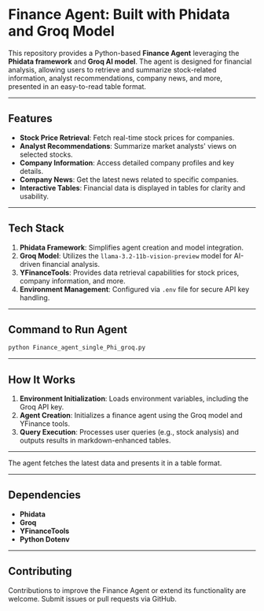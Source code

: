 # Finance Agent: Built with Phidata and Groq Model

This repository provides a Python-based **Finance Agent** leveraging the **Phidata framework** and **Groq AI model**. The agent is designed for financial analysis, allowing users to retrieve and summarize stock-related information, analyst recommendations, company news, and more, presented in an easy-to-read table format.

---

## **Features**
- **Stock Price Retrieval**: Fetch real-time stock prices for companies.
- **Analyst Recommendations**: Summarize market analysts' views on selected stocks.
- **Company Information**: Access detailed company profiles and key details.
- **Company News**: Get the latest news related to specific companies.
- **Interactive Tables**: Financial data is displayed in tables for clarity and usability.

---

## **Tech Stack**
1. **Phidata Framework**: Simplifies agent creation and model integration.  
2. **Groq Model**: Utilizes the `llama-3.2-11b-vision-preview` model for AI-driven financial analysis.  
3. **YFinanceTools**: Provides data retrieval capabilities for stock prices, company information, and more.  
4. **Environment Management**: Configured via `.env` file for secure API key handling.

---

## **Command to Run Agent**

```bash
python Finance_agent_single_Phi_groq.py
```

---

## **How It Works**
1. **Environment Initialization**: Loads environment variables, including the Groq API key.
2. **Agent Creation**: Initializes a finance agent using the Groq model and YFinance tools.
3. **Query Execution**: Processes user queries (e.g., stock analysis) and outputs results in markdown-enhanced tables.

---


The agent fetches the latest data and presents it in a table format.

---

## **Dependencies**
- **Phidata**
- **Groq**
- **YFinanceTools**
- **Python Dotenv**

---

## **Contributing**
Contributions to improve the Finance Agent or extend its functionality are welcome. Submit issues or pull requests via GitHub.
